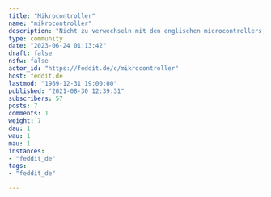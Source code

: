 ```yaml
---
title: "Mikrocontroller" 
name: "mikrocontroller"
description: "Nicht zu verwechseln mit den englischen microcontrollers, geht es hier in deutscher Sprache um Kleinstcomputer die i.d.R. ohne Betriebssystem laufen."
type: community
date: "2023-06-24 01:13:42"
draft: false
nsfw: false
actor_id: "https://feddit.de/c/mikrocontroller"
host: feddit.de
lastmod: "1969-12-31 19:00:00"
published: "2021-08-30 12:39:31"
subscribers: 57
posts: 7
comments: 1
weight: 7
dau: 1
wau: 1
mau: 1
instances:
- "feddit_de"
tags: 
- "feddit_de"

---
```

